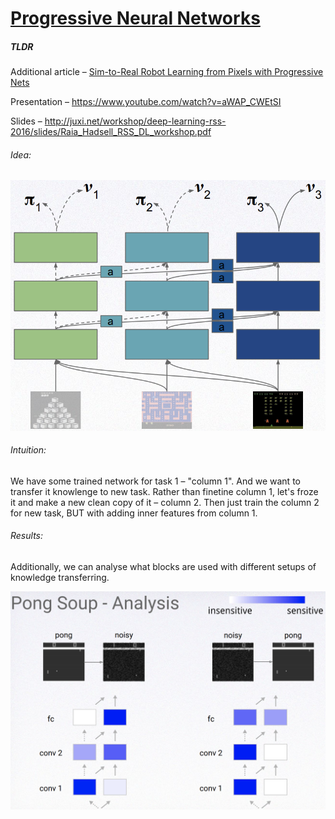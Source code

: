 # [ Progressive Neural Networks](https://arxiv.org/abs/1606.04671)

##### TLDR

Additional article – [Sim-to-Real Robot Learning from Pixels with Progressive Nets](https://arxiv.org/abs/1610.04286)

Presentation – https://www.youtube.com/watch?v=aWAP_CWEtSI

Slides – http://juxi.net/workshop/deep-learning-rss-2016/slides/Raia_Hadsell_RSS_DL_workshop.pdf



###### Idea:

![alt text](./1606_progressive_nn/main.png)



###### Intuition:

We have some trained network for task 1 – "column 1". And we want to transfer it knowlenge to new task. Rather than finetine column 1, let's froze it and make a new clean copy of it – column 2. Then just train the column 2 for new task, BUT with adding inner features from column 1.

###### Results:

Additionally, we can analyse what blocks are used with different setups of knowledge transferring.

![alt text](./1606_progressive_nn/results.png)